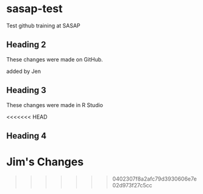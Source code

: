 # sasap-test
Test github training at SASAP

## Heading 2
These changes were made on GitHub.

added by Jen

## Heading 3

These changes were made in R Studio

<<<<<<< HEAD
## Heading 4
Jim's Changes
=======

>>>>>>> 0402307f8a2afc79d3930606e7e02d973f27c5cc
